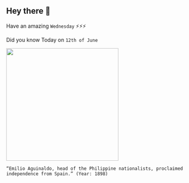 ## Hey there 👋
Have an amazing `Wednesday` ⚡⚡⚡

Did you know Today on `12th of June`
 
 [<img src="https://www.loc.gov/rr/hispanic/1898/img/aguinaldo.jpg" width="300" />](https://www.britannica.com/biography/Emilio-Aguinaldo#:~:text=June%2012,%201898) 
 ```
“Emilio Aguinaldo, head of the Philippine nationalists, proclaimed independence from Spain.” (Year: 1898)
```
